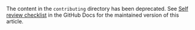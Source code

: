 


The content in the `contributing` directory has been deprecated. See [Self review checklist](https://docs.github.com/en/contributing/collaborating-on-github-docs/self-review-checklist) in the GitHub Docs for the maintained version of this article.

